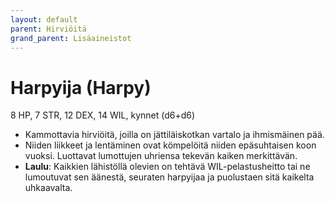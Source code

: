 ```yaml
---
layout: default
parent: Hirviöitä
grand_parent: Lisäaineistot
---
```


# Harpyija (Harpy)

8 HP, 7 STR, 12 DEX, 14 WIL, kynnet (d6+d6)

- Kammottavia hirviöitä, joilla on jättiläiskotkan vartalo ja ihmismäinen pää.
- Niiden liikkeet ja lentäminen ovat kömpelöitä niiden epäsuhtaisen koon vuoksi. Luottavat lumottujen uhriensa tekevän kaiken merkittävän.
- **Laulu**: Kaikkien lähistöllä olevien on tehtävä WIL-pelastusheitto tai ne lumoutuvat sen äänestä, seuraten harpyijaa ja puolustaen sitä kaikelta uhkaavalta.
